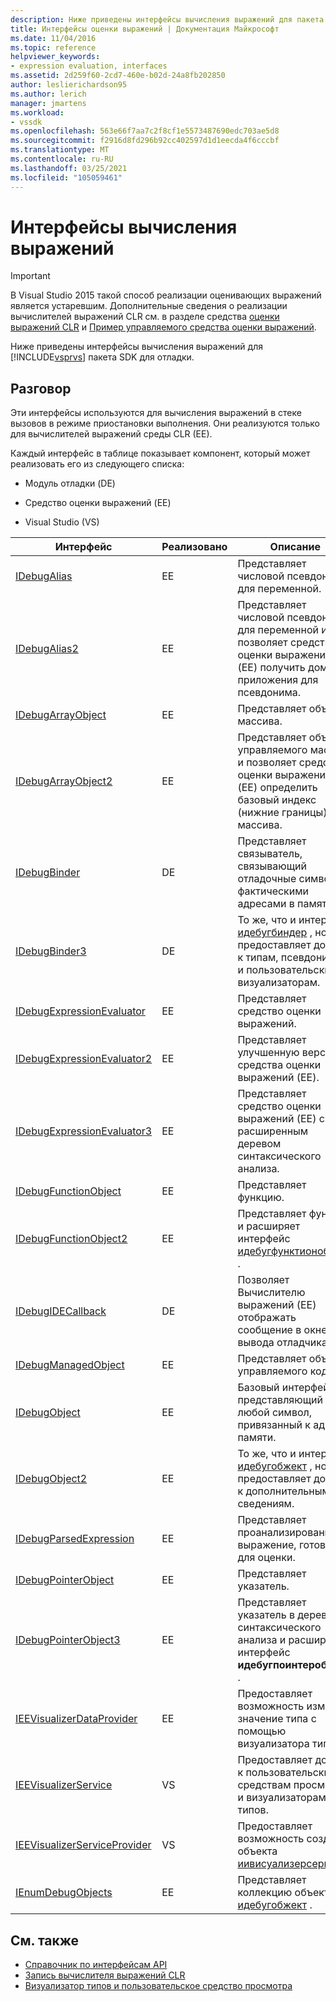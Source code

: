 ```yaml
---
description: Ниже приведены интерфейсы вычисления выражений для пакета SDK для отладки Visual Studio.
title: Интерфейсы оценки выражений | Документация Майкрософт
ms.date: 11/04/2016
ms.topic: reference
helpviewer_keywords:
- expression evaluation, interfaces
ms.assetid: 2d259f60-2cd7-460e-b02d-24a8fb202850
author: leslierichardson95
ms.author: lerich
manager: jmartens
ms.workload:
- vssdk
ms.openlocfilehash: 563e66f7aa7c2f8cf1e5573487690edc703ae5d8
ms.sourcegitcommit: f2916d8fd296b92cc402597d1d1eecda4f6cccbf
ms.translationtype: MT
ms.contentlocale: ru-RU
ms.lasthandoff: 03/25/2021
ms.locfileid: "105059461"
---
```

# <a name="expression-evaluation-interfaces"></a>Интерфейсы вычисления выражений
> [!IMPORTANT]
> В Visual Studio 2015 такой способ реализации оценивающих выражений является устаревшим. Дополнительные сведения о реализации вычислителей выражений CLR см. в разделе средства [оценки выражений CLR](https://github.com/Microsoft/ConcordExtensibilitySamples/wiki/CLR-Expression-Evaluators) и [Пример управляемого средства оценки выражений](https://github.com/Microsoft/ConcordExtensibilitySamples/wiki/Managed-Expression-Evaluator-Sample).

 Ниже приведены интерфейсы вычисления выражений для [!INCLUDE[vsprvs](../../../code-quality/includes/vsprvs_md.md)] пакета SDK для отладки.

## <a name="discussion"></a>Разговор
 Эти интерфейсы используются для вычисления выражений в стеке вызовов в режиме приостановки выполнения. Они реализуются только для вычислителей выражений среды CLR (EE).

 Каждый интерфейс в таблице показывает компонент, который может реализовать его из следующего списка:

- Модуль отладки (DE)

- Средство оценки выражений (EE)

- Visual Studio (VS)

|Интерфейс|Реализовано|Описание|
|---------------|--------------------|-----------------|
|[IDebugAlias](../../../extensibility/debugger/reference/idebugalias.md)|EE|Представляет числовой псевдоним для переменной.|
|[IDebugAlias2](../../../extensibility/debugger/reference/idebugalias2.md)|EE|Представляет числовой псевдоним для переменной и позволяет средству оценки выражений (EE) получить домен приложения для псевдонима.|
|[IDebugArrayObject](../../../extensibility/debugger/reference/idebugarrayobject.md)|EE|Представляет объект массива.|
|[IDebugArrayObject2](../../../extensibility/debugger/reference/idebugarrayobject2.md)|EE|Представляет объект управляемого массива и позволяет средству оценки выражений (EE) определить базовый индекс (нижние границы) для массива.|
|[IDebugBinder](../../../extensibility/debugger/reference/idebugbinder.md)|DE|Представляет связыватель, связывающий отладочные символы с фактическими адресами в памяти.|
|[IDebugBinder3](../../../extensibility/debugger/reference/idebugbinder3.md)|DE|То же, что и интерфейс [идебугбиндер](../../../extensibility/debugger/reference/idebugbinder.md) , но предоставляет доступ к типам, псевдонимам и пользовательским визуализаторам.|
|[IDebugExpressionEvaluator](../../../extensibility/debugger/reference/idebugexpressionevaluator.md)|EE|Представляет средство оценки выражений.|
|[IDebugExpressionEvaluator2](../../../extensibility/debugger/reference/idebugexpressionevaluator2.md)|EE|Представляет улучшенную версию средства оценки выражений (EE).|
|[IDebugExpressionEvaluator3](../../../extensibility/debugger/reference/idebugexpressionevaluator3.md)|EE|Представляет средство оценки выражений (EE) с расширенным деревом синтаксического анализа.|
|[IDebugFunctionObject](../../../extensibility/debugger/reference/idebugfunctionobject.md)|EE|Представляет функцию.|
|[IDebugFunctionObject2](../../../extensibility/debugger/reference/idebugfunctionobject2.md)|EE|Представляет функцию и расширяет интерфейс [идебугфунктионобжект](../../../extensibility/debugger/reference/idebugfunctionobject.md) .|
|[IDebugIDECallback](../../../extensibility/debugger/reference/idebugidecallback.md)|DE|Позволяет Вычислителю выражений (EE) отображать сообщение в окне вывода отладчика.|
|[IDebugManagedObject](../../../extensibility/debugger/reference/idebugmanagedobject.md)|EE|Представляет объект управляемого кода.|
|[IDebugObject](../../../extensibility/debugger/reference/idebugobject.md)|EE|Базовый интерфейс, представляющий любой символ, привязанный к адресу памяти.|
|[IDebugObject2](../../../extensibility/debugger/reference/idebugobject2.md)|EE|То же, что и интерфейс [идебугобжект](../../../extensibility/debugger/reference/idebugobject.md) , но предоставляет доступ к дополнительным сведениям.|
|[IDebugParsedExpression](../../../extensibility/debugger/reference/idebugparsedexpression.md)|EE|Представляет проанализированное выражение, готовое для оценки.|
|[IDebugPointerObject](../../../extensibility/debugger/reference/idebugpointerobject.md)|EE|Представляет указатель.|
|[IDebugPointerObject3](../../../extensibility/debugger/reference/idebugpointerobject3.md)|EE|Представляет указатель в дереве синтаксического анализа и расширяет интерфейс **идебугпоинтеробжект** .|
|[IEEVisualizerDataProvider](../../../extensibility/debugger/reference/ieevisualizerdataprovider.md)|EE|Предоставляет возможность изменять значение типа с помощью визуализатора типов.|
|[IEEVisualizerService](../../../extensibility/debugger/reference/ieevisualizerservice.md)|VS|Предоставляет доступ к пользовательским средствам просмотра и визуализаторам типов.|
|[IEEVisualizerServiceProvider](../../../extensibility/debugger/reference/ieevisualizerserviceprovider.md)|VS|Предоставляет возможность создания объекта [иивисуализерсервице](../../../extensibility/debugger/reference/ieevisualizerservice.md) .|
|[IEnumDebugObjects](../../../extensibility/debugger/reference/ienumdebugobjects.md)|EE|Представляет коллекцию объектов [идебугобжект](../../../extensibility/debugger/reference/idebugobject.md) .|

## <a name="see-also"></a>См. также
- [Справочник по интерфейсам API](../../../extensibility/debugger/reference/api-reference-visual-studio-debugging.md)
- [Запись вычислителя выражений CLR](../../../extensibility/debugger/writing-a-common-language-runtime-expression-evaluator.md)
- [Визуализатор типов и пользовательское средство просмотра](../../../extensibility/debugger/type-visualizer-and-custom-viewer.md)
